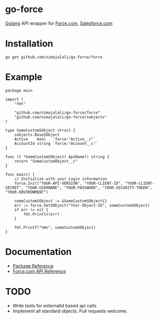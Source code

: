 go-force
======

[Golang](http://golang.org/) API wrapper for [Force.com](http://www.force.com/), [Salesforce.com](http://www.salesforce.com/)

Installation
============
	go get github.com/nimajalali/go-force/force

Example
============

	package main

	import (
		"fmt"
	
		"github.com/nimajalali/go-force/force"
		"github.com/nimajalali/go-force/sobjects"
	)
	
	type SomeCustomSObject struct {
		sobjects.BaseSObject
		Active    bool   `force:"Active__c"`
		AccountId string `force:"Account__c"`
	}
	
	func (t *SomeCustomSObject) ApiName() string {
		return "SomeCustomObject__c"
	}

	func main() {
		// Initialize with your Login information
		force.Init("YOUR-API-VERSION", "YOUR-CLIENT-ID", "YOUR-CLIENT-SECRET", "YOUR-USERNAME", "YOUR-PASSWORD", "YOUR-SECURITY-TOKEN", "YOUR-ENVIRONMENT")

		someCustomSObject := &SomeCustomSObject{}
		err := force.GetSObject("Your-Object-ID", someCustomSObject)
		if err != nil {
			fmt.Println(err)
		}
		
		fmt.Printf("%#v", someCustomSObject)
	}

Documentation
=======

* [Package Reference](http://godoc.org/github.com/nimajalali/go-force/force)
* [Force.com API Reference](http://www.salesforce.com/us/developer/docs/api_rest/)

TODO
=================
* Write tests for externalId based api calls
* Implement all standard objects. Pull requests welcome.
